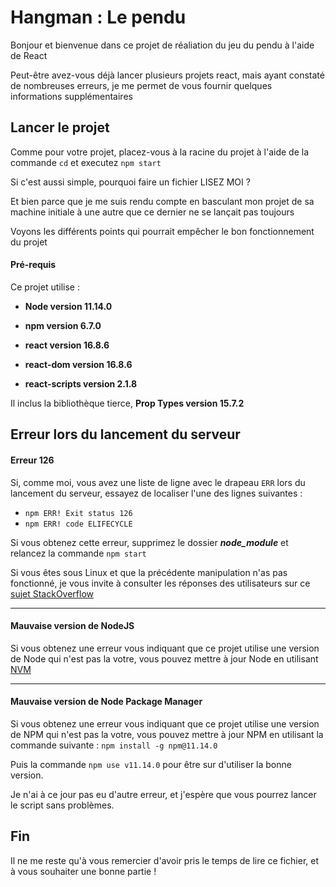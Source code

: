 # Hangman : Le pendu

Bonjour et bienvenue dans ce projet de réaliation du jeu du pendu à l'aide de React

Peut-être avez-vous déjà lancer plusieurs projets react, mais ayant constaté de nombreuses erreurs, je me permet de vous fournir quelques informations supplémentaires

## Lancer le projet

Comme pour votre projet, placez-vous à la racine du projet à l'aide de la commande `cd` et executez `npm start`

Si c'est aussi simple, pourquoi faire un fichier LISEZ MOI ?

Et bien parce que je me suis rendu compte en basculant mon projet de sa machine initiale à une autre que ce dernier ne se lançait pas toujours

Voyons les différents points qui pourrait empêcher le bon fonctionnement du projet

#### Pré-requis

Ce projet utilise :
* **Node version 11.14.0**
* **npm version 6.7.0**


* **react version 16.8.6**
* **react-dom version 16.8.6**
* **react-scripts version 2.1.8**

Il inclus la bibliothèque tierce, **Prop Types version 15.7.2**

## Erreur lors du lancement du serveur

#### Erreur 126

Si, comme moi, vous avez une liste de ligne avec le drapeau `ERR` lors du lancement du serveur, essayez de localiser l'une des lignes suivantes :

* `npm ERR! Exit status 126`
* `npm ERR! code ELIFECYCLE`

Si vous obtenez cette erreur, supprimez le dossier ***node_module*** et relancez la commande `npm start`

Si vous êtes sous Linux et que la précédente manipulation n'as pas fonctionné, je vous invite à consulter les réponses des utilisateurs sur ce [sujet StackOverflow](https://github.com/pro-react/react-app-boilerplate/issues/5#issuecomment-421882490)

---

#### Mauvaise version de NodeJS

Si vous obtenez une erreur vous indiquant que ce projet utilise une version de Node qui n'est pas la votre, vous pouvez mettre à jour Node en utilisant [NVM](https://github.com/creationix/nvm)

---

#### Mauvaise version de Node Package Manager

Si vous obtenez une erreur vous indiquant que ce projet utilise une version de NPM qui n'est pas la votre, vous pouvez mettre à jour NPM en utilisant la commande suivante :
`npm install -g npm@11.14.0`

Puis la commande `npm use v11.14.0` pour être sur d'utiliser la bonne version.

Je n'ai à ce jour pas eu d'autre erreur, et j'espère que vous pourrez lancer le script sans problèmes.

## Fin

Il ne me reste qu'à vous remercier d'avoir pris le temps de lire ce fichier, et à vous souhaiter une bonne partie !